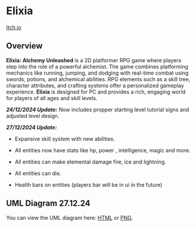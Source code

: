 # Elixia

[Itch.io](https://nikitabarak.itch.io/elixia-core)

## Overview
**Elixia: Alchemy Unleashed** is a 2D platformer RPG game where players step into the role of a powerful alchemist. The game combines platforming mechanics like running, jumping, and dodging with real-time combat using swords, potions, and alchemical abilities. RPG elements such as a skill tree, character attributes, and crafting systems offer a personalized gameplay experience. **Elixia** is designed for PC and provides a rich, engaging world for players of all ages and skill levels.

***24/12/2024 Update:*** Now includes propper starting level tutorial signs and adjusted level design.

***27/12/2024 Update:***
- Expansive skill system with new abilities.

- All entities now have stats like hp, power , intelligence, magic and more.

- All entities can make elemental damage  fire, ice and lightning.

- All entities can die.

- Health bars on entities (players bar will be in ui in the future)

## UML Diagram 27.12.24

You can view the UML diagram here: [HTML](https://nikita-barak.github.io/Elixia/docs/index.html) or [PNG](https://github.com/Nikita-Barak/Elixia/blob/main/docs/Overview.png).
